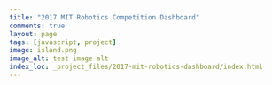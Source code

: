 ```yaml
---
title: "2017 MIT Robotics Competition Dashboard"
comments: true
layout: page
tags: [javascript, project]
image: island.png
image_alt: test image alt
index_loc: _project_files/2017-mit-robotics-dashboard/index.html
---
```

